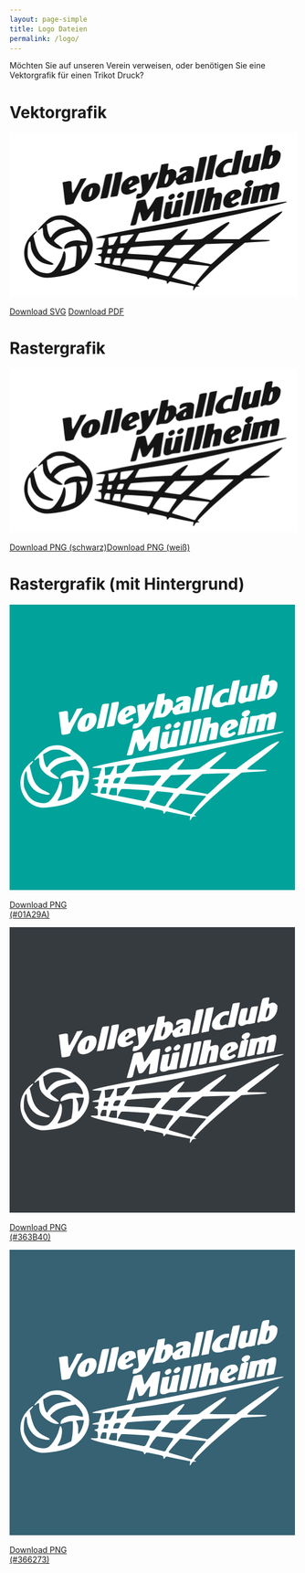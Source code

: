 ```yaml
---
layout: page-simple
title: Logo Dateien
permalink: /logo/
---
```


Möchten Sie auf unseren Verein verweisen, oder benötigen Sie eine Vektorgrafik für einen Trikot Druck?

<div class="logo-download">
<h1>Vektorgrafik</h1>
<p class="text-center"><img src="/img/vcm-banner.svg" class="img-fluid"></p>
<p class="text-center"><a href="/logo/logo.svg" download>Download SVG</a> <a href="/logo/logo.pdf" download>Download PDF</a></p>

<h1>Rastergrafik</h1>
<p class="text-center"><img src="/img/vcm-banner.png" class="img-fluid"></p>
<p class="text-center"><a href="/logo/logo-schwarz.png" download>Download PNG (schwarz)</a><a href="/logo/logo-weiss.png" download>Download PNG (weiß)</a></p>

<h1>Rastergrafik (mit Hintergrund)</h1>
<div class="row pt-2">
    <div class="col-12 col-md-4">
    <p class="text-center"><img src="/logo/logo-01A29A-500.png" class="img-fluid"></p>
    <p class="text-center"><a class="m-0" href="/logo/logo-01A29A.png" download>Download PNG<br>(#01A29A)</a></p>
    </div>
    <div class="col-12 col-md-4">
    <p class="text-center"><img src="/logo/logo-363B40-500.png" class="img-fluid"></p>
    <p class="text-center"><a class="m-0" href="/logo/logo-363B40.png" download>Download PNG<br>(#363B40)</a></p>
    </div>
    <div class="col-12 col-md-4">
    <p class="text-center"><img src="/logo/logo-366273-500.png" class="img-fluid"></p>
    <p class="text-center"><a class="m-0" href="/logo/logo-366273.png" download>Download PNG<br>(#366273)</a></p>
    </div>
</div>

</div>
